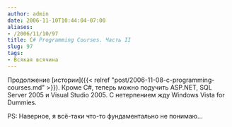 ```yaml
---
author: admin
date: 2006-11-10T10:44:04-07:00
aliases:
- /2006/11/10/97
title: C# Programming Courses. Часть II
slug: 97
tags:
- Всякая всячина
---
```


Продолжение [истории]({{< relref "post/2006-11-08-c-programming-courses.md" >}}). Кроме C#, теперь можно подучить ASP.NET, SQL Server 2005 и Visual Studio 2005. С нетерпением жду Windows Vista for Dummies. 

PS: Наверное, я всё-таки что-то фундаментально не понимаю...
